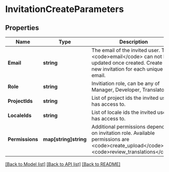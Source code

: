 # InvitationCreateParameters

## Properties

Name | Type | Description | Notes
------------ | ------------- | ------------- | -------------
**Email** | **string** | The email of the invited user. The &lt;code&gt;email&lt;/code&gt; can not be updated once created. Create a new invitation for each unique email. | [optional] 
**Role** | **string** | Invitiation role, can be any of Manager, Developer, Translator. | [optional] 
**ProjectIds** | **string** | List of project ids the invited user has access to. | [optional] 
**LocaleIds** | **string** | List of locale ids the invited user has access to. | [optional] 
**Permissions** | **map[string]string** | Additional permissions depending on invitation role. Available permissions are &lt;code&gt;create_upload&lt;/code&gt; and &lt;code&gt;review_translations&lt;/code&gt; | [optional] 

[[Back to Model list]](../README.md#documentation-for-models) [[Back to API list]](../README.md#documentation-for-api-endpoints) [[Back to README]](../README.md)


